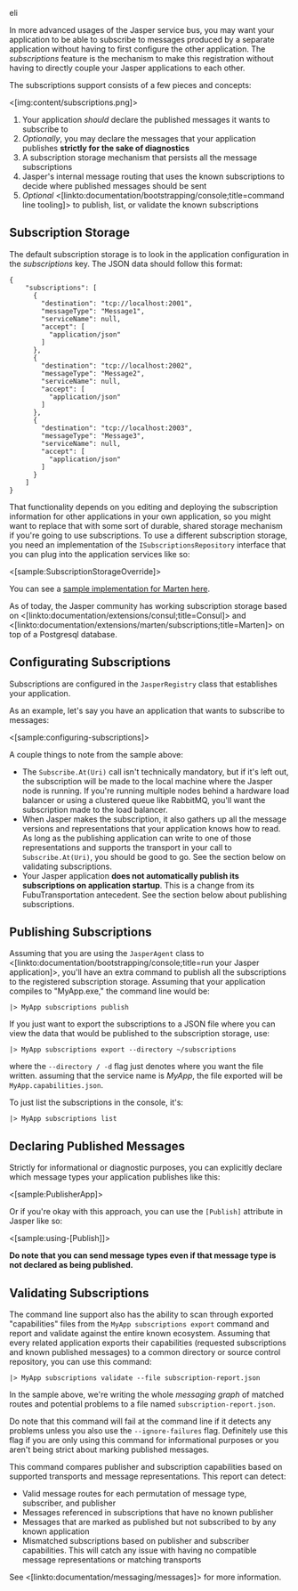 eli<!--Title:Dynamic Subscriptions-->
<!--Url:subscriptions-->

In more advanced usages of the Jasper service bus, you may want your application to be able to
subscribe to messages produced by a separate application without having to first configure
the other application. The _subscriptions_ feature is the mechanism to make this registration without having
to directly couple your Jasper applications to each other. 

The subscriptions support consists of a few pieces and concepts:

<[img:content/subscriptions.png]>

1. Your application *should* declare the published messages it wants to subscribe to
1. *Optionally*, you may declare the messages that your application publishes **strictly for the sake of diagnostics**
1. A subscription storage mechanism that persists all the message subscriptions
1. Jasper's internal message routing that uses the known subscriptions to decide where published messages should be sent 
1. *Optional* <[linkto:documentation/bootstrapping/console;title=command line tooling]> to publish, list, or validate the known subscriptions


## Subscription Storage

The default subscription storage is to look in the application configuration in the *subscriptions* key. The JSON data should follow this
format:

```
{
    "subscriptions": [
      {
        "destination": "tcp://localhost:2001",
        "messageType": "Message1",
        "serviceName": null,
        "accept": [
          "application/json"
        ]
      },
      {
        "destination": "tcp://localhost:2002",
        "messageType": "Message2",
        "serviceName": null,
        "accept": [
          "application/json"
        ]
      },
      {
        "destination": "tcp://localhost:2003",
        "messageType": "Message3",
        "serviceName": null,
        "accept": [
          "application/json"
        ]
      }
    ]
}
```


That functionality depends on you editing and deploying the subscription information for other applications in your own application, so you might want to replace that with some sort of
durable, shared storage mechanism if you're going to use subscriptions. To use a different subscription storage, you need an implementation
of the `ISubscriptionsRepository` interface that you can plug into the application services like so:

<[sample:SubscriptionStorageOverride]>

You can see a [sample implementation for Marten here](https://github.com/JasperFx/jasper/blob/master/src/Jasper.Marten/Subscriptions/MartenSubscriptionRepository.cs).

As of today, the Jasper community has working subscription storage based on <[linkto:documentation/extensions/consul;title=Consul]> and
<[linkto:documentation/extensions/marten/subscriptions;title=Marten]> on top of a Postgresql database. 


## Configurating Subscriptions

Subscriptions are configured in the `JasperRegistry` class that establishes your application. 

As an example, let's say you have an application that wants to subscribe to messages:

<[sample:configuring-subscriptions]>

A couple things to note from the sample above:

* The `Subscribe.At(Uri)` call isn't technically mandatory, but if it's left out, the subscription will be made
  to the local machine where the Jasper node is running. If you're running multiple nodes behind a hardware load
  balancer or using a clustered queue like RabbitMQ, you'll want the subscription made to the load balancer.
* When Jasper makes the subscription, it also gathers up all the message versions and representations that your application
  knows how to read. As long as the publishing application can write to one of those representations and supports the transport
  in your call to `Subscribe.At(Uri)`, you should be good to go. See the section below on validating subscriptions.
* Your Jasper application **does not automatically publish its subscriptions on application startup**. This is a change from its
  FubuTransportation antecedent. See the section below about publishing subscriptions.


## Publishing Subscriptions

Assuming that you are using the `JasperAgent` class to <[linkto:documentation/bootstrapping/console;title=run your Jasper application]>, 
you'll have an extra command to publish all the subscriptions to the registered subscription storage. Assuming that 
your application compiles to "MyApp.exe," the command line would be:

```
|> MyApp subscriptions publish
```

If you just want to export the subscriptions to a JSON file where you can view the data that would be published to the
subscription storage, use:

```
|> MyApp subscriptions export --directory ~/subscriptions
```

where the `--directory / -d` flag just denotes where you want the file written. assuming that the 
service name is *MyApp*, the file exported will be `MyApp.capabilities.json`.

To just list the subscriptions in the console, it's:

```
|> MyApp subscriptions list
```


## Declaring Published Messages

Strictly for informational or diagnostic purposes, you can explicitly declare which message types your application
publishes like this:

<[sample:PublisherApp]>

Or if you're okay with this approach, you can use the `[Publish]` attribute in Jasper like so:

<[sample:using-[Publish]]>

**Do note that you can send message types even if that message type is not declared as being published.**

## Validating Subscriptions

The command line support also has the ability to scan through exported "capabilities" files from the `MyApp subscriptions export` command
and report and validate against the entire known ecosystem. Assuming that every related application exports their capabilities (requested subscriptions and known published messages) to a common directory or source control repository, you can use this command:

```
|> MyApp subscriptions validate --file subscription-report.json
```

In the sample above, we're writing the whole *messaging graph* of matched routes and potential problems to a file named
`subscription-report.json`.

Do note that this command will fail at the command line if it detects any problems unless you also use the `--ignore-failures` flag. Definitely use this flag if you are only using this command for informational purposes or you aren't being strict about
marking published messages.

This command compares publisher and subscription capabilities based on supported transports and message representations. This report can detect:

* Valid message routes for each permutation of message type, subscriber, and publisher 
* Messages referenced in subscriptions that have no known publisher
* Messages that are marked as published but not subscribed to by any known application
* Mismatched subscriptions based on publisher and subscriber capabilities. This will catch any issue with
  having no compatible message representations or matching transports


See <[linkto:documentation/messaging/messages]> for more information.
